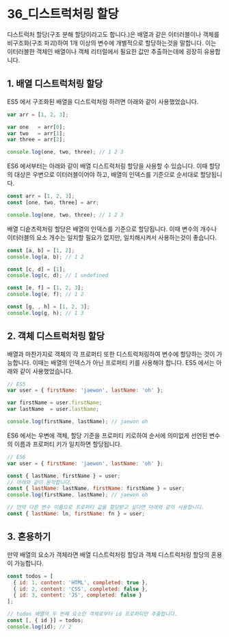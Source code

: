 # 36_디스트럭처링 할당

디스트럭처 할당(구조 분해 할당이라고도 합니다.)은 배열과 같은 이터러블이나 객체를 비구조화(구조 파괴)하여 1개 이상의 변수에 개별적으로 할당하는것을 말합니다. 이는 이터러블한 객체인 배열이나 객체 리터럴에서 필요한 값만 추출하는데에 굉장히 유용합니다. 

## 1. 배열 디스트럭처링 할당

ES5 에서 구조화된 배열을 디스트럭처링 하려면 아래와 같이 사용했었습니다.

```javascript
var arr = [1, 2, 3];

var one   = arr[0];
var two   = arr[1];
var three = arr[2];

console.log(one, two, three); // 1 2 3
```

ES6 에서부터는 아래와 같이 배열 디스트럭처링 할당을 사용할 수 있습니다. 이때 할당의 대상은 우변으로 이터러블이어야 하고, 배열의 인덱스를 기준으로 순서대로 할당됩니다.

```javascript
const arr = [1, 2, 3];
const [one, two, three] = arr;

console.log(one, two, three); // 1 2 3
```

배열 디슽츠럭처링 할당은 배열의 인덱스를 기준으로 할당됩니다. 이때 변수의 개수나 이터러블의 요소 개수는 일치할 필요가 없지만, 일치해시켜서 사용하는것이 좋습니다.

```javascript
const [a, b] = [1, 2];
console.log(a, b); // 1 2

const [c, d] = [1];
console.log(c, d); // 1 undefined

const [e, f] = [1, 2, 3];
console.log(e, f); // 1 2

const [g, , h] = [1, 2, 3];
console.log(g, h); // 1 3
```

## 2. 객체 디스트럭처링 할당

배열과 마찬가지로 객체의 각 프로퍼티 또한 디스트럭처링하여 변수에 할당하는 것이 가능합니다. 이때는 배열의 인덱스가 아닌 프로퍼티 키를 사용해야 합니다. ES5 에서는 아래와 같이 사용했었습니다.

```javascript
// ES5
var user = { firstName: 'jaewon', lastName: 'oh' };

var firstName = user.firstName;
var lastName  = user.lastName;

console.log(firstName, lastName); // jaewon oh
```

ES6 에서는 우변에 객체, 할당 기준을 프로퍼티 키로하여 순서에 의미없게 선언된 변수의 이름과 프로퍼티 키가 일치하면 할당됩니다.

```javascript
// ES6
var user = { firstName: 'jaewon', lastName: 'oh' };

const { lastName, firstName } = user;
// 아래와 같이 동작합니다.
const { lastName: lastName, firstName: firstName } = user;
console.log(firstName, lastName); // jaewon oh

// 만약 다른 변수 이름으로 프로퍼티 값을 할당받고 싶다면 아래와 같이 사용합니디.
const { lastName: ln, firstName: fn } = user;
```

## 3. 혼용하기

만약 배열의 요소가 객체라면 배열 디스트럭처링 할당과 객체 디스트럭처링 할당의 혼용이 가능합니다.

```javascript
const todos = [
  { id: 1, content: 'HTML', completed: true },
  { id: 2, content: 'CSS', completed: false },
  { id: 3, content: 'JS', completed: false }
];

// todos 배열의 두 번째 요소인 객체로부터 id 프로퍼티만 추출합니다.
const [, { id }] = todos;
console.log(id); // 2
```






